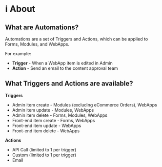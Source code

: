 # ℹ️ About

## What are Automations?

Automations are a set of Triggers and Actions, which can be applied to Forms, Modules, and WebApps.

For example:

* **Trigger** - When a WebApp item is edited in Admin
* **Action** - Send an email to the content approval team

## What Triggers and Actions are available?

**Triggers**

* Admin item create - Modules (excluding eCommerce Orders), WebApps
* Admin item update - Modules, WebApps
* Admin item delete - Forms, Modules, WebApps
* Front-end item create - Forms, WebApps
* Front-end item update - WebApps
* Front-end item delete - WebApps

**Actions**

* API Call (limited to 1 per trigger)
* Custom (limited to 1 per trigger)
* Email

